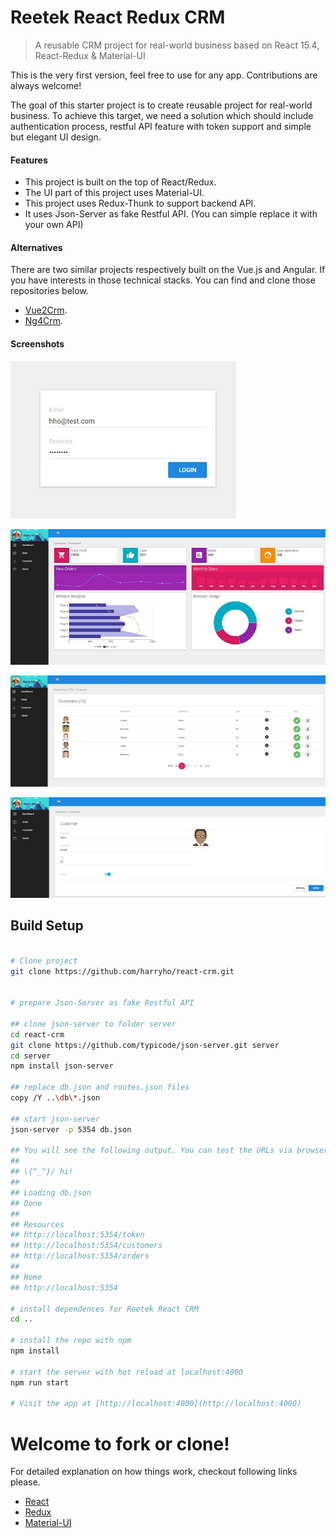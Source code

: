 # Reetek React Redux CRM


> A reusable CRM project for real-world business based on React 15.4, React-Redux & Material-UI



This is the very first version, feel free to use for any app. Contributions are always welcome!

The goal of this starter project is to create reusable project for real-world business. To achieve this target, we need a solution which should include authentication process, restful API feature with token support and simple but elegant UI design. 


#### Features

* This project is built on the top of React/Redux. 
* The UI part of this project uses Material-UI. 
* This project uses Redux-Thunk to support backend API.
* It uses Json-Server as fake Restful API. (You can simple replace it with your own API)

#### Alternatives

There are two similar projects respectively built on the Vue.js and Angular. If you have interests in those technical stacks. You can find and clone those repositories below.

* [Vue2Crm](https://github.com/harryho/vue2crm.git).
* [Ng4Crm](https://github.com/harryho/ng4crm.git).

#### Screenshots

![Screenshot1](screenshots/screenshot-1.jpg)

![Screenshot2](screenshots/screenshot-2.jpg)

![Screenshot3](screenshots/screenshot-3.jpg)

![Screenshot4](screenshots/screenshot-4.jpg)


## Build Setup

``` bash

# Clone project
git clone https://github.com/harryho/react-crm.git


# prepare Json-Server as fake Restful API

## clone json-server to folder server
cd react-crm
git clone https://github.com/typicode/json-server.git server
cd server
npm install json-server

## replace db.json and routes.json files
copy /Y ..\db\*.json

## start json-server
json-server -p 5354 db.json

## You will see the following output. You can test the URLs via browser.
##
## \{^_^}/ hi!                        
##                                    
## Loading db.json                    
## Done                               
##                                    
## Resources                          
## http://localhost:5354/token        
## http://localhost:5354/customers    
## http://localhost:5354/orders       
##                                    
## Home                               
## http://localhost:5354              

# install dependences for Reetek React CRM
cd ..

# install the repo with npm
npm install

# start the server with hot reload at localhost:4000
npm run start

# Visit the app at [http://localhost:4000](http://localhost:4000)

```



# Welcome to fork or clone!

For detailed explanation on how things work, checkout following links please.

* [React](https://facebook.github.io/react/)
* [Redux](http://redux.js.org/)
* [Material-UI](http://www.material-ui.com/)


